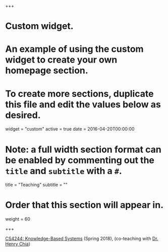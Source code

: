 +++
# Custom widget.
# An example of using the custom widget to create your own homepage section.
# To create more sections, duplicate this file and edit the values below as desired.
widget = "custom"
active = true
date = 2016-04-20T00:00:00

# Note: a full width section format can be enabled by commenting out the `title` and `subtitle` with a `#`.
title = "Teaching"
subtitle = ""

# Order that this section will appear in.
weight = 60

+++

[CS4244: Knowledge-Based Systems](https://ivle.nus.edu.sg/lms/public/view_moduleoutline.aspx?CourseID=EE0EBF7F-5D1F-4C15-9BA8-A68C0E589316&ClickFrom=StuViewBtn) (Spring 2018), (co-teaching with [Dr. Henry Chia](https://www.comp.nus.edu.sg/~hchia/))